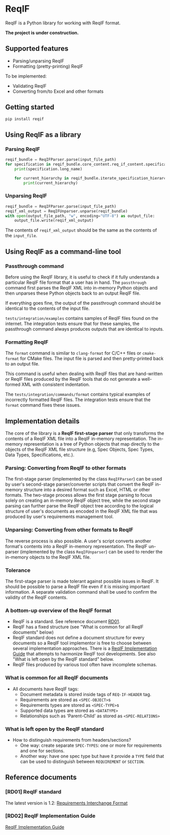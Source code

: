 # ReqIF

ReqIF is a Python library for working with ReqIF format.

**The project is under construction.**

## Supported features

- Parsing/unparsing ReqIF
- Formatting (pretty-printing) ReqIF

To be implemented:

- Validating ReqIF
- Converting from/to Excel and other formats

## Getting started

```bash
pip install reqif
```

## Using ReqIF as a library

### Parsing ReqIF

```py
reqif_bundle = ReqIFParser.parse(input_file_path)
for specification in reqif_bundle.core_content.req_if_content.specifications
    print(specification.long_name)

    for current_hierarchy in reqif_bundle.iterate_specification_hierarchy(specification):
        print(current_hierarchy)
```

### Unparsing ReqIF

```py
reqif_bundle = ReqIFParser.parse(input_file_path)
reqif_xml_output = ReqIFUnparser.unparse(reqif_bundle)
with open(output_file_path, "w", encoding="UTF-8") as output_file:
    output_file.write(reqif_xml_output)
```

The contents of `reqif_xml_output` should be the same as the contents of the 
`input_file`.

## Using ReqIF as a command-line tool

### Passthrough command

Before using the ReqIF library, it is useful to check if it fully understands a
particular ReqIF file format that a user has in hand. The `passthrough` command
first parses the ReqIF XML into in-memory Python objects and then unparses
these Python objects back to an output ReqIF file.

If everything goes fine, the output of the passthrough command should be
identical to the contents of the input file.

`tests/integration/examples` contains samples of ReqIF files found on the 
internet. The integration tests ensure that for these samples, the passthrough
command always produces outputs that are identical to inputs. 

### Formatting ReqIF

The `format` command is similar to `clang-format` for C/C++ files or 
`cmake-format` for CMake files. The input file is parsed and then pretty-printed
back to an output file.

This command is useful when dealing with ReqIF files that are hand-written or
ReqIF files produced by the ReqIF tools that do not generate a well-formed XML
with consistent indentation.  

The `tests/integration/commands/format` contains typical examples of
incorrectly formatted ReqIF files. The integration tests ensure that the
`format` command fixes these issues.

## Implementation details

The core of the library is a **ReqIF first-stage parser** that only transforms
the contents of a ReqIF XML file into a ReqIF in-memory representation. The
in-memory representation is a tree of Python objects that map directly to the 
objects of the ReqIF XML file structure (e.g, Spec Objects, Spec Types, Data
Types, Specifications, etc.).

### Parsing: Converting from ReqIF to other formats

The first-stage parser (implemented by the class `ReqIFParser`) can be used by
user's second-stage parser/converter scripts that convert the ReqIF in-memory
structure into a desired format such as Excel, HTML or other formats. The
two-stage process allows the first stage parsing to focus solely on creating an
in-memory ReqIF object tree, while the second stage parsing can further parse
the ReqIF object tree according to the logical structure of user's documents as
encoded in the ReqIF XML file that was produced by user's requirements
management tool.

### Unparsing: Converting from other formats to ReqIF

The reverse process is also possible. A user's script converts another format's
contents into a ReqIF in-memory representation. The ReqIF un-parser
(implemented by the class `ReqIFUnparser`) can be used to render the in-memory
objects to the ReqIF XML file.

### Tolerance

The first-stage parser is made tolerant against possible issues in ReqIF.
It should be possible to parse a ReqIF file even if it is missing important
information. A separate validation command shall be used to confirm the validity
of the ReqIF contents.

### A bottom-up overview of the ReqIF format

- ReqIF is a standard. See reference document [RD01](#rd01-reqif-standard).
- ReqIF has a fixed structure (see "What is common for all ReqIF documents" 
below)
- ReqIF standard does not define a document structure for every documents so
a ReqIF tool implementor is free to choose between several implementation 
approaches. There is a
[ReqIF Implementation Guide](#rd02-reqif-implementation-guide)
that attempts to harmonize ReqIF tool developments. See also
"What is left open by the ReqIF standard" below.
- ReqIF files produced by various tool often have incomplete schemas. 

### What is common for all ReqIF documents

- All documents have ReqIF tags:
  - Document metadata is stored inside tags of `REQ-IF-HEADER` tag.
  - Requirements are stored as `<SPEC-OBJECT>`s
  - Requirements types are stored as `<SPEC-TYPE>`s
  - Supported data types are stored as `<DATATYPE>`
  - Relationships such as 'Parent-Child' as stored as `<SPEC-RELATIONS>`

### What is left open by the ReqIF standard
 
- How to distinguish requirements from headers/sections?
  - One way: create separate `SPEC-TYPES`: one or more for requirements and
    one for sections.
  - Another way: have one spec type but have it provide a `TYPE` field that can
  be used to distinguish between `REQUIREMENT` or `SECTION`.

## Reference documents

### [RD01] ReqIF standard

The latest version is 1.2:
[Requirements Interchange Format](https://www.omg.org/spec/ReqIF)

### [RD02] ReqIF Implementation Guide 

[ReqIF Implementation Guide](https://www.prostep.org/fileadmin/downloads/PSI_ImplementationGuide_ReqIF_V1-7.pdf)
